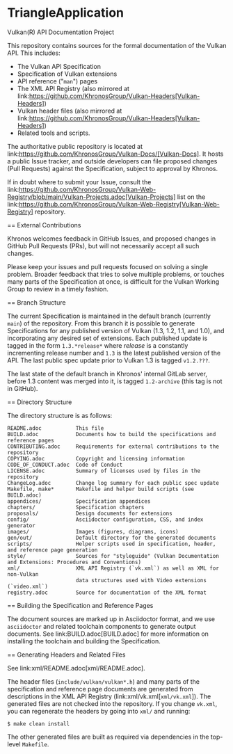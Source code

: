 # TriangleApplication

Vulkan(R) API Documentation Project

This repository contains sources for the formal documentation of the Vulkan
API. This includes:

  * The Vulkan API Specification
  * Specification of Vulkan extensions
  * API reference ("`man`") pages
  * The XML API Registry (also mirrored at
    link:https://github.com/KhronosGroup/Vulkan-Headers[Vulkan-Headers])
  * Vulkan header files (also mirrored at
    link:https://github.com/KhronosGroup/Vulkan-Headers[Vulkan-Headers])
  * Related tools and scripts.

The authoritative public repository is located at
link:https://github.com/KhronosGroup/Vulkan-Docs/[Vulkan-Docs].
It hosts a public Issue tracker, and outside developers can file proposed
changes (Pull Requests) against the Specification, subject to approval by
Khronos.

If in doubt where to submit your Issue, consult the
link:https://github.com/KhronosGroup/Vulkan-Web-Registry/blob/main/Vulkan-Projects.adoc[Vulkan-Projects] list on the link:https://github.com/KhronosGroup/Vulkan-Web-Registry[Vulkan-Web-Registry]
repository.


== External Contributions

Khronos welcomes feedback in GitHub Issues, and proposed changes in GitHub
Pull Requests (PRs), but will not necessarily accept all such changes.

Please keep your issues and pull requests focused on solving a single
problem. Broader feedback that tries to solve multiple problems, or touches
many parts of the Specification at once, is difficult for the Vulkan Working
Group to review in a timely fashion.


== Branch Structure

The current Specification is maintained in the default branch (currently
`main`) of the repository.
From this branch it is possible to generate Specifications for any published
version of Vulkan (1.3, 1.2, 1.1, and 1.0), and incorporating any desired set of
extensions.
Each published update is tagged in the form `1.3.*release*` where *release*
is a constantly incrementing release number and `1.3` is the latest
published version of the API.
The last public spec update prior to Vulkan 1.3 is tagged `v1.2.???`.

The last state of the default branch in Khronos' internal GitLab server,
before 1.3 content was merged into it, is tagged `1.2-archive` (this tag is
not in GitHub).


== Directory Structure

The directory structure is as follows:

```
README.adoc           This file
BUILD.adoc            Documents how to build the specifications and reference pages
CONTRIBUTING.adoc     Requirements for external contributions to the repository
COPYING.adoc          Copyright and licensing information
CODE_OF_CONDUCT.adoc  Code of Conduct
LICENSE.adoc          Summary of licenses used by files in the repository
ChangeLog.adoc        Change log summary for each public spec update
Makefile, make*       Makefile and helper build scripts (see BUILD.adoc)
appendices/           Specification appendices
chapters/             Specification chapters
proposals/            Design documents for extensions
config/               Asciidoctor configuration, CSS, and index generator
images/               Images (figures, diagrams, icons)
gen/out/              Default directory for the generated documents
scripts/              Helper scripts used in specification, header, and reference page generation
style/                Sources for "styleguide" (Vulkan Documentation and Extensions: Procedures and Conventions)
xml/                  XML API Registry (`vk.xml`) as well as XML for non-Vulkan
                      data structures used with Video extensions (`video.xml`)
registry.adoc         Source for documentation of the XML format
```


== Building the Specification and Reference Pages

The document sources are marked up in Asciidoctor format, and we use
`asciidoctor` and related toolchain components to generate output documents.
See link:BUILD.adoc[BUILD.adoc] for more information on installing the
toolchain and building the Specification.


== Generating Headers and Related Files

See link:xml/README.adoc[xml/README.adoc].

The header files (`include/vulkan/vulkan*.h`) and many parts of the
specification and reference page documents are generated from descriptions
in the XML API Registry (link:xml/vk.xml[`xml/vk.xml`]).
The generated files are not checked into the repository.
If you change `vk.xml`, you can regenerate the headers by going into
`xml/` and running:

    $ make clean install

The other generated files are built as required via dependencies in
the top-level `Makefile`.
